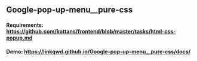 ## Google-pop-up-menu__pure-css
#### Requirements: https://github.com/kottans/frontend/blob/master/tasks/html-css-popup.md
#### Demo: https://linkqwd.github.io/Google-pop-up-menu__pure-css/docs/
